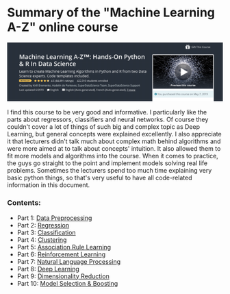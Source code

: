 # Summary of the "Machine Learning A-Z" online course

![image](src/images/67.png)

I find this course to be very good and informative. I particularly like the parts about regressors, classifiers and neural networks. Of course they couldn't cover a lot of things of such big and complex topic as Deep Learning, but general concepts were explained excellently. I also appreciate it that lecturers didn't talk much about complex math behind algorithms and were more aimed at to talk about concepts' intuition. It also allowed them to fit more models and algorithms into the course. When it comes to practice, the guys go straight to the point and implement models solving real life problems. Sometimes the lecturers spend too much time explaining very basic python things, so that's very useful to have all code-related information in this document.

### Contents:
* Part 1: [Data Preprocessing](src/1_data_preprocessing.md)
* Part 2: [Regression](src/2_regression.md)
* Part 3: [Classification](src/3_classification.md)
* Part 4: [Clustering](src/4_clustering.md)
* Part 5: [Association Rule Learning](src/5_association_rule_learning.md)
* Part 6: [Reinforcement Learning](src/6_reinforcement_learning.md)
* Part 7: [Natural Language Processing](src/7_natural_language_processing.md)
* Part 8: [Deep Learning](src/8_deep_learning.md)
* Part 9: [Dimensionality Reduction](src/9_dimensionality_reduction.md)
* Part 10: [Model Selection & Boosting](src/10_model_selection.md)
